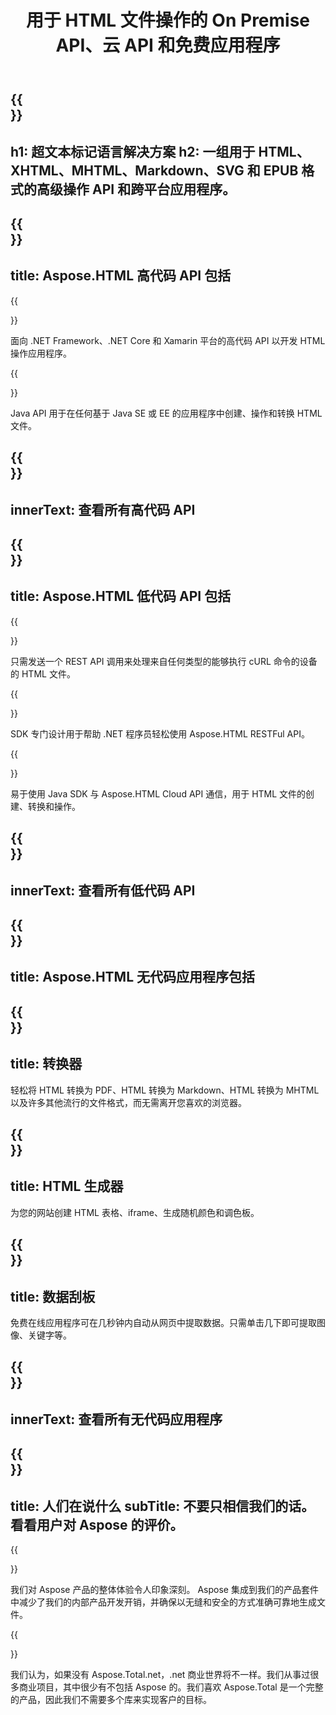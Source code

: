 ﻿---
translation: true
template: /templates/_template-html.md
title: 用于 HTML 文件操作的 On Premise API、云 API 和免费应用程序
weight: 30
url: /
description: 使用相关的本地或云库从 .NET 或 Java 解析 HTML、XHTML、EPUB、MHTML 或 SVG 文件。使用 HTML 跨平台应用程序来生成、检查、提取数据、合并或转换 HTML 文件。
---

{{<section banner>}}
---
h1: 超文本标记语言解决方案
h2: 一组用于 HTML、XHTML、MHTML、Markdown、SVG 和 EPUB 格式的高级操作 API 和跨平台应用程序。
---

{{<section include>}}
---
title: Aspose.HTML 高代码 API 包括
---

{{<section net>}}

面向 .NET Framework、.NET Core 和 Xamarin 平台的高代码 API 以开发 HTML 操作应用程序。

{{<section java>}}

Java API 用于在任何基于 Java SE 或 EE 的应用程序中创建、操作和转换 HTML 文件。


{{<section button1>}}
---
innerText: 查看所有高代码 API
---

{{<section cloud>}}
---
title: Aspose.HTML 低代码 API 包括
---

{{<section curl>}}

只需发送一个 REST API 调用来处理来自任何类型的能够执行 cURL 命令的设备的 HTML 文件。

{{<section sdk-net>}}

SDK 专门设计用于帮助 .NET 程序员轻松使用 Aspose.HTML RESTFul API。

{{<section sdk-java>}}

易于使用 Java SDK 与 Aspose.HTML Cloud API 通信，用于 HTML 文件的创建、转换和操作。

{{<section button2>}}
---
innerText: 查看所有低代码 API
---

{{<section apps>}}
---
title: Aspose.HTML 无代码应用程序包括
---

{{<section converters>}}
---
title: 转换器
---

轻松将 HTML 转换为 PDF、HTML 转换为 Markdown、HTML 转换为 MHTML 以及许多其他流行的文件格式，而无需离开您喜欢的浏览器。

{{<section generators>}}
---
title: HTML 生成器
---

为您的网站创建 HTML 表格、iframe、生成随机颜色和调色板。

{{<section data>}}
---
title: 数据刮板
---

免费在线应用程序可在几秒钟内自动从网页中提取数据。只需单击几下即可提取图像、关键字等。

{{<section button3>}}
---
innerText: 查看所有无代码应用程序
---

{{<section people>}}
---
title: 人们在说什么
subTitle: 不要只相信我们的话。看看用户对 Aspose 的评价。
---

{{<section first>}}

我们对 Aspose 产品的整体体验令人印象深刻。 Aspose 集成到我们的产品套件中减少了我们的内部产品开发开销，并确保以无缝和安全的方式准确可靠地生成文件。

{{<section second>}}

我们认为，如果没有 Aspose.Total.net，.net 商业世界将不一样。我们从事过很多商业项目，其中很少有不包括 Aspose 的。我们喜欢 Aspose.Total 是一个完整的产品，因此我们不需要多个库来实现客户的目标。
